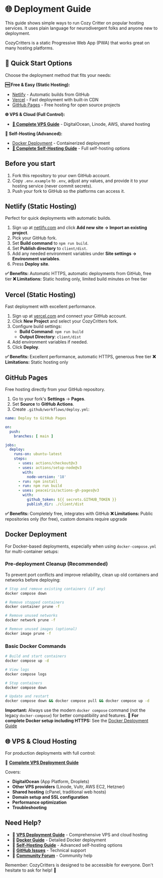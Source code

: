 # 🌐 Deployment Guide

This guide shows simple ways to run Cozy Critter on popular hosting services. It uses plain language for neurodivergent folks and anyone new to deployment.

CozyCritters is a static Progressive Web App (PWA) that works great on many hosting platforms.

## 🚀 Quick Start Options

Choose the deployment method that fits your needs:

**🆓 Free & Easy (Static Hosting):**
- [Netlify](#netlify-static-hosting) - Automatic builds from GitHub
- [Vercel](#vercel-static-hosting) - Fast deployment with built-in CDN
- [GitHub Pages](#github-pages) - Free hosting for open source projects

**🌐 VPS & Cloud (Full Control):**
- [**📖 Complete VPS Guide**](vps-deployment.md) - DigitalOcean, Linode, AWS, shared hosting

**🐳 Self-Hosting (Advanced):**
- [Docker Deployment](#docker-deployment) - Containerized deployment
- [**📖 Complete Self-Hosting Guide**](self-hosting.md) - Full self-hosting options

## Before you start
1. Fork this repository to your own GitHub account.
2. Copy `.env.example` to `.env`, adjust any values, and provide it to your hosting service (never commit secrets).
3. Push your fork to GitHub so the platforms can access it.

## Netlify (Static Hosting)
Perfect for quick deployments with automatic builds.

1. Sign up at [netlify.com](https://netlify.com) and click **Add new site → Import an existing project**.
2. Pick your GitHub fork.
3. Set **Build command** to `npm run build`.
4. Set **Publish directory** to `client/dist`.
5. Add any needed environment variables under **Site settings → Environment variables**.
6. Press **Deploy site**.

**✅ Benefits:** Automatic HTTPS, automatic deployments from GitHub, free tier
**❌ Limitations:** Static hosting only, limited build minutes on free tier

## Vercel (Static Hosting)
Fast deployment with excellent performance.

1. Sign up at [vercel.com](https://vercel.com) and connect your GitHub account.
2. Click **New Project** and select your CozyCritters fork.
3. Configure build settings:
   - **Build Command**: `npm run build`
   - **Output Directory**: `client/dist`
4. Add environment variables if needed.
5. Click **Deploy**.

**✅ Benefits:** Excellent performance, automatic HTTPS, generous free tier
**❌ Limitations:** Static hosting only

## GitHub Pages
Free hosting directly from your GitHub repository.

1. Go to your fork's **Settings** → **Pages**.
2. Set **Source** to **GitHub Actions**.
3. Create `.github/workflows/deploy.yml`:

```yaml
name: Deploy to GitHub Pages

on:
  push:
    branches: [ main ]

jobs:
  deploy:
    runs-on: ubuntu-latest
    steps:
      - uses: actions/checkout@v3
      - uses: actions/setup-node@v3
        with:
          node-version: '18'
      - run: npm install
      - run: npm run build
      - uses: peaceiris/actions-gh-pages@v3
        with:
          github_token: ${{ secrets.GITHUB_TOKEN }}
          publish_dir: ./client/dist
```

**✅ Benefits:** Completely free, integrates with GitHub
**❌ Limitations:** Public repositories only (for free), custom domains require upgrade

## Docker Deployment

For Docker-based deployments, especially when using `docker-compose.yml` for multi-container setups:

### Pre-deployment Cleanup (Recommended)
To prevent port conflicts and improve reliability, clean up old containers and networks before deploying:

```bash
# Stop and remove existing containers (if any)
docker compose down

# Remove stopped containers
docker container prune -f

# Remove unused networks  
docker network prune -f

# Remove unused images (optional)
docker image prune -f
```

### Basic Docker Commands
```bash
# Build and start containers
docker compose up -d

# View logs
docker compose logs

# Stop containers
docker compose down

# Update and restart
docker compose down && docker compose pull && docker compose up -d
```

**Important:** Always use the modern `docker compose` command (not the legacy `docker-compose`) for better compatibility and features.
📖 **For complete Docker setup including HTTPS:** See the [Docker Deployment Guide](docker.md)

## 🌐 VPS & Cloud Hosting

For production deployments with full control:

📖 **[Complete VPS Deployment Guide](vps-deployment.md)**

Covers:
- **DigitalOcean** (App Platform, Droplets)
- **Other VPS providers** (Linode, Vultr, AWS EC2, Hetzner)
- **Shared hosting** (cPanel, traditional web hosts)
- **Domain setup and SSL configuration**
- **Performance optimization**
- **Troubleshooting**

## Need Help?

- 📖 **[VPS Deployment Guide](vps-deployment.md)** - Comprehensive VPS and cloud hosting
- 📖 **[Docker Guide](docker.md)** - Detailed Docker deployment
- 📖 **[Self-Hosting Guide](self-hosting.md)** - Advanced self-hosting options
- 🐛 **[GitHub Issues](https://github.com/ShiningVenus/CozyCritters/issues)** - Technical support
- 💬 **[Community Forum](../FORUMS.md)** - Community help

Remember: CozyCritters is designed to be accessible for everyone. Don't hesitate to ask for help! 🎉

